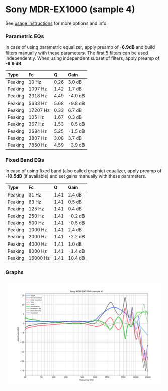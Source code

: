 # Sony MDR-EX1000 (sample 4)
See [usage instructions](https://github.com/jaakkopasanen/AutoEq#usage) for more options and info.

### Parametric EQs
In case of using parametric equalizer, apply preamp of **-6.9dB** and build filters manually
with these parameters. The first 5 filters can be used independently.
When using independent subset of filters, apply preamp of **-6.9 dB**.

| Type    | Fc       |    Q | Gain    |
|:--------|:---------|:-----|:--------|
| Peaking | 10 Hz    | 0.26 | 3.0 dB  |
| Peaking | 1097 Hz  | 1.42 | 1.7 dB  |
| Peaking | 2318 Hz  | 4.49 | -4.0 dB |
| Peaking | 5633 Hz  | 5.68 | -9.8 dB |
| Peaking | 17207 Hz | 0.33 | 6.7 dB  |
| Peaking | 105 Hz   | 1.67 | 0.3 dB  |
| Peaking | 367 Hz   | 1.53 | -0.5 dB |
| Peaking | 2684 Hz  | 5.25 | -1.5 dB |
| Peaking | 3807 Hz  | 3.08 | 3.7 dB  |
| Peaking | 7850 Hz  | 4.59 | -3.9 dB |

### Fixed Band EQs
In case of using fixed band (also called graphic) equalizer, apply preamp of **-10.5dB**
(if available) and set gains manually with these parameters.

| Type    | Fc       |    Q | Gain    |
|:--------|:---------|:-----|:--------|
| Peaking | 31 Hz    | 1.41 | 2.4 dB  |
| Peaking | 63 Hz    | 1.41 | 0.5 dB  |
| Peaking | 125 Hz   | 1.41 | 0.4 dB  |
| Peaking | 250 Hz   | 1.41 | -0.2 dB |
| Peaking | 500 Hz   | 1.41 | -0.5 dB |
| Peaking | 1000 Hz  | 1.41 | 2.4 dB  |
| Peaking | 2000 Hz  | 1.41 | -2.2 dB |
| Peaking | 4000 Hz  | 1.41 | 1.0 dB  |
| Peaking | 8000 Hz  | 1.41 | -1.4 dB |
| Peaking | 16000 Hz | 1.41 | 10.4 dB |

### Graphs
![](./Sony%20MDR-EX1000%20(sample%204).png)
